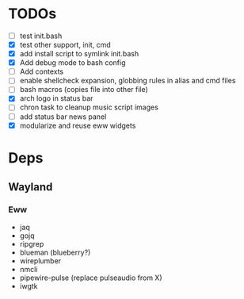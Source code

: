 # TODOs

- [ ] test init.bash
- [x] test other support, init, cmd
- [x] add install script to symlink init.bash
- [x] Add debug mode to bash config
- [ ] Add contexts
- [ ] enable shellcheck expansion, globbing rules in alias and cmd files
- [ ] bash macros (copies file into other file)
- [x] arch logo in status bar
- [ ] chron task to cleanup music script images
- [ ] add status bar news panel
- [x] modularize and reuse eww widgets

# Deps

## Wayland

### Eww
- jaq
- gojq
- ripgrep
- blueman (blueberry?)
- wireplumber
- nmcli
- pipewire-pulse (replace pulseaudio from X)
- iwgtk
